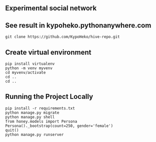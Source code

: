 ## Experimental social network

## See result in kypoheko.pythonanywhere.com
```
git clone https://github.com/KypoHeko/hive-repo.git
```

## Create virtual environment
```
pip install virtualenv
python -m venv myvenv
cd myvenv/activate
cd ..
cd ..
```

## Running the Project Locally
```
pip install -r requirements.txt
python manage.py migrate
python manage.py shell
from honey.models import Persona
Persona()._bootstrap(count=250, gender='female')
quit()
python manage.py runserver
```
